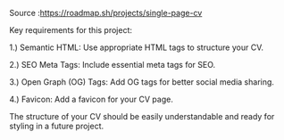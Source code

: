 Source :https://roadmap.sh/projects/single-page-cv

Key requirements for this project:

1.) Semantic HTML: Use appropriate HTML tags to structure your CV.

2.) SEO Meta Tags: Include essential meta tags for SEO.

3.) Open Graph (OG) Tags: Add OG tags for better social media sharing.

4.) Favicon: Add a favicon for your CV page.

The structure of your CV should be easily understandable and ready for styling in a future project.
